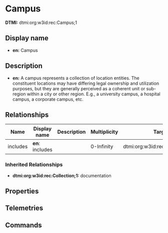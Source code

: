 # Campus
**DTMI:** dtmi:org:w3id:rec:Campus;1
## Display name
- **en:** Campus
## Description
- **en:** A campus represents a collection of location entities. The constituent locations may have differing legal ownership and utilization purposes, but they are generally perceived as a coherent unit or sub-region within a city or other region. E.g., a university campus, a hospital campus, a corporate campus, etc.
## Relationships
|Name|Display name|Description|Multiplicity|Target|Properties|
|-|-|-|-|-|-|
|includes|**en**: includes||0-Infinity|dtmi:org:w3id:rec:Architecture;1|
### Inherited Relationships
* **dtmi:org:w3id:rec:Collection;1:** documentation
## Properties
## Telemetries
## Commands
